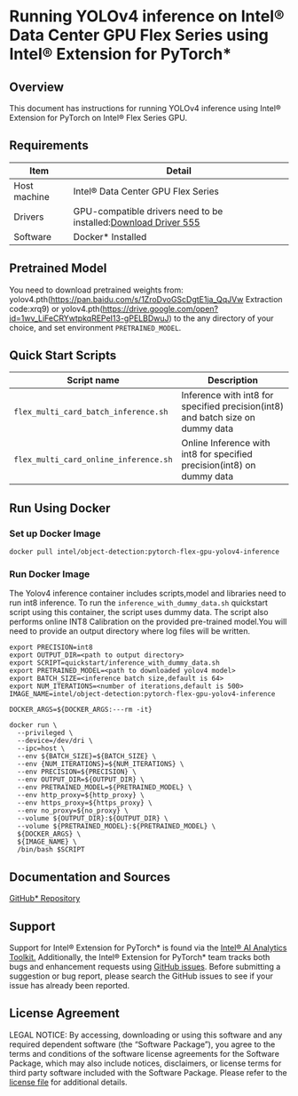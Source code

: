 # Running YOLOv4 inference on Intel® Data Center GPU Flex Series using Intel® Extension for PyTorch*


## Overview

This document has instructions for running YOLOv4 inference using Intel® Extension for PyTorch on Intel® Flex Series GPU.

## Requirements
| Item | Detail |
| ------ | ------- |
| Host machine  | Intel® Data Center GPU Flex Series  |
| Drivers | GPU-compatible drivers need to be installed:[Download Driver 555](https://dgpu-docs.intel.com/releases/stable_555_20230124.html#ubuntu-22-04)
| Software | Docker* Installed |

## Pretrained Model

You need to download pretrained weights from: yolov4.pth(https://pan.baidu.com/s/1ZroDvoGScDgtE1ja_QqJVw Extraction code:xrq9) or yolov4.pth(https://drive.google.com/open?id=1wv_LiFeCRYwtpkqREPeI13-gPELBDwuJ) to the any directory of your choice, and set environment `PRETRAINED_MODEL`.

## Quick Start Scripts

| Script name | Description |
|-------------|-------------|
| `flex_multi_card_batch_inference.sh` | Inference with int8 for specified precision(int8) and batch size on dummy data |
| `flex_multi_card_online_inference.sh` | Online Inference with int8 for specified precision(int8) on dummy data |
## Run Using Docker

### Set up Docker Image

```
docker pull intel/object-detection:pytorch-flex-gpu-yolov4-inference
```
### Run Docker Image
The Yolov4 inference container includes scripts,model and libraries need to run int8 inference. To run the `inference_with_dummy_data.sh` quickstart script using this container, the script uses dummy data. The script also performs online INT8 Calibration on the provided pre-trained model.You will need to provide an output directory where log files will be written. 

```
export PRECISION=int8
export OUTPUT_DIR=<path to output directory>
export SCRIPT=quickstart/inference_with_dummy_data.sh
export PRETRAINED_MODEL=<path to downloaded yolov4 model>
export BATCH_SIZE=<inference batch size,default is 64>
export NUM_ITERATIONS=<number of iterations,default is 500>
IMAGE_NAME=intel/object-detection:pytorch-flex-gpu-yolov4-inference

DOCKER_ARGS=${DOCKER_ARGS:---rm -it}

docker run \
  --privileged \
  --device=/dev/dri \
  --ipc=host \
  --env ${BATCH_SIZE}=${BATCH_SIZE} \
  --env {NUM_ITERATIONS}=${NUM_ITERATIONS} \
  --env PRECISION=${PRECISION} \
  --env OUTPUT_DIR=${OUTPUT_DIR} \
  --env PRETRAINED_MODEL=${PRETRAINED_MODEL} \
  --env http_proxy=${http_proxy} \
  --env https_proxy=${https_proxy} \
  --env no_proxy=${no_proxy} \
  --volume ${OUTPUT_DIR}:${OUTPUT_DIR} \
  --volume ${PRETRAINED_MODEL}:${PRETRAINED_MODEL} \
  ${DOCKER_ARGS} \
  ${IMAGE_NAME} \
  /bin/bash $SCRIPT
  ```

## Documentation and Sources

[GitHub* Repository](https://github.com/IntelAI/models/tree/master/dockerfiles/model_containers)

## Support
Support for Intel® Extension for PyTorch* is found via the [Intel® AI Analytics Toolkit.](https://www.intel.com/content/www/us/en/developer/tools/oneapi/ai-analytics-toolkit.html#gs.qbretz) Additionally, the Intel® Extension for PyTorch* team tracks both bugs and enhancement requests using [GitHub issues](https://github.com/intel/intel-extension-for-pytorch/issues). Before submitting a suggestion or bug report, please search the GitHub issues to see if your issue has already been reported.

## License Agreement

LEGAL NOTICE: By accessing, downloading or using this software and any required dependent software (the “Software Package”), you agree to the terms and conditions of the software license agreements for the Software Package, which may also include notices, disclaimers, or license terms for third party software included with the Software Package. Please refer to the [license file](https://github.com/IntelAI/models/tree/master/third_party) for additional details.